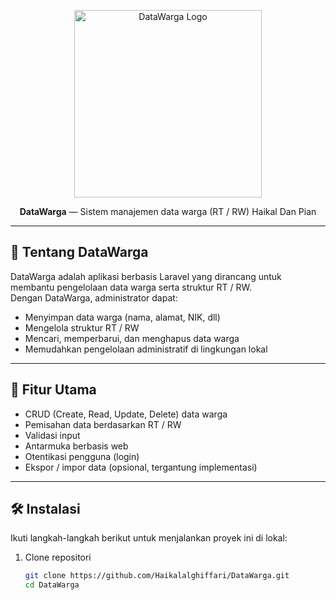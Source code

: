 <p align="center">
  <a href="#"><!-- bisa diganti dengan URL proyekmu -->
    <img src="https://raw.githubusercontent.com/Haikalalghiffari/DataWarga/main/public/logo.png" alt="DataWarga Logo" width="300" />
  </a>
</p>

<p align="center">
  <strong>DataWarga</strong> — Sistem manajemen data warga (RT / RW) Haikal Dan Pian
</p> 

---

## 🎯 Tentang DataWarga

DataWarga adalah aplikasi berbasis Laravel yang dirancang untuk membantu pengelolaan data warga serta struktur RT / RW.  
Dengan DataWarga, administrator dapat:

- Menyimpan data warga (nama, alamat, NIK, dll)  
- Mengelola struktur RT / RW  
- Mencari, memperbarui, dan menghapus data warga  
- Memudahkan pengelolaan administratif di lingkungan lokal  

---

## 🚀 Fitur Utama

- CRUD (Create, Read, Update, Delete) data warga  
- Pemisahan data berdasarkan RT / RW  
- Validasi input  
- Antarmuka berbasis web  
- Otentikasi pengguna (login)  
- Ekspor / impor data (opsional, tergantung implementasi)  

---

## 🛠️ Instalasi

Ikuti langkah-langkah berikut untuk menjalankan proyek ini di lokal:

1. Clone repositori  
   ```bash
   git clone https://github.com/Haikalalghiffari/DataWarga.git
   cd DataWarga
